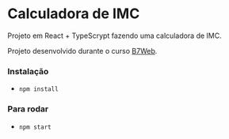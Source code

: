 # Calculadora de IMC

Projeto em React + TypeScrypt fazendo uma calculadora de IMC.

Projeto desenvolvido durante o curso [B7Web](https://b7.web.com.br).

### Instalação
- `npm install`

### Para rodar
- `npm start`
